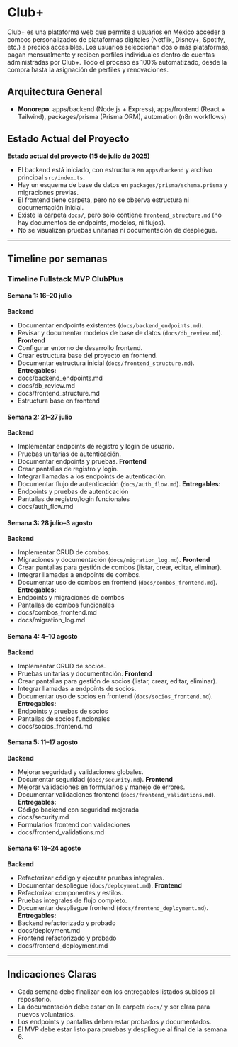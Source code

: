 # Club+

Club+ es una plataforma web que permite a usuarios en México acceder a combos personalizados de plataformas digitales (Netflix, Disney+, Spotify, etc.) a precios accesibles. Los usuarios seleccionan dos o más plataformas, pagan mensualmente y reciben perfiles individuales dentro de cuentas administradas por Club+. Todo el proceso es 100% automatizado, desde la compra hasta la asignación de perfiles y renovaciones.

## Arquitectura General

- **Monorepo**: apps/backend (Node.js + Express), apps/frontend (React + Tailwind), packages/prisma (Prisma ORM), automation (n8n workflows)


## Estado Actual del Proyecto

**Estado actual del proyecto (15 de julio de 2025)**

- El backend está iniciado, con estructura en `apps/backend` y archivo principal `src/index.ts`.
- Hay un esquema de base de datos en `packages/prisma/schema.prisma` y migraciones previas.
- El frontend tiene carpeta, pero no se observa estructura ni documentación inicial.
- Existe la carpeta `docs/`, pero solo contiene `frontend_structure.md` (no hay documentos de endpoints, modelos, ni flujos).
- No se visualizan pruebas unitarias ni documentación de despliegue.

---

## Timeline por semanas

### Timeline Fullstack MVP ClubPlus

#### Semana 1: 16–20 julio
**Backend**
- Documentar endpoints existentes (`docs/backend_endpoints.md`).
- Revisar y documentar modelos de base de datos (`docs/db_review.md`).
**Frontend**
- Configurar entorno de desarrollo frontend.
- Crear estructura base del proyecto en frontend.
- Documentar estructura inicial (`docs/frontend_structure.md`).
**Entregables:**
- docs/backend_endpoints.md
- docs/db_review.md
- docs/frontend_structure.md
- Estructura base en frontend

#### Semana 2: 21–27 julio
**Backend**
- Implementar endpoints de registro y login de usuario.
- Pruebas unitarias de autenticación.
- Documentar endpoints y pruebas.
**Frontend**
- Crear pantallas de registro y login.
- Integrar llamadas a los endpoints de autenticación.
- Documentar flujo de autenticación (`docs/auth_flow.md`).
**Entregables:**
- Endpoints y pruebas de autenticación
- Pantallas de registro/login funcionales
- docs/auth_flow.md

#### Semana 3: 28 julio–3 agosto
**Backend**
- Implementar CRUD de combos.
- Migraciones y documentación (`docs/migration_log.md`).
**Frontend**
- Crear pantallas para gestión de combos (listar, crear, editar, eliminar).
- Integrar llamadas a endpoints de combos.
- Documentar uso de combos en frontend (`docs/combos_frontend.md`).
**Entregables:**
- Endpoints y migraciones de combos
- Pantallas de combos funcionales
- docs/combos_frontend.md
- docs/migration_log.md

#### Semana 4: 4–10 agosto
**Backend**
- Implementar CRUD de socios.
- Pruebas unitarias y documentación.
**Frontend**
- Crear pantallas para gestión de socios (listar, crear, editar, eliminar).
- Integrar llamadas a endpoints de socios.
- Documentar uso de socios en frontend (`docs/socios_frontend.md`).
**Entregables:**
- Endpoints y pruebas de socios
- Pantallas de socios funcionales
- docs/socios_frontend.md

#### Semana 5: 11–17 agosto
**Backend**
- Mejorar seguridad y validaciones globales.
- Documentar seguridad (`docs/security.md`).
**Frontend**
- Mejorar validaciones en formularios y manejo de errores.
- Documentar validaciones frontend (`docs/frontend_validations.md`).
**Entregables:**
- Código backend con seguridad mejorada
- docs/security.md
- Formularios frontend con validaciones
- docs/frontend_validations.md

#### Semana 6: 18–24 agosto
**Backend**
- Refactorizar código y ejecutar pruebas integrales.
- Documentar despliegue (`docs/deployment.md`).
**Frontend**
- Refactorizar componentes y estilos.
- Pruebas integrales de flujo completo.
- Documentar despliegue frontend (`docs/frontend_deployment.md`).
**Entregables:**
- Backend refactorizado y probado
- docs/deployment.md
- Frontend refactorizado y probado
- docs/frontend_deployment.md

---

## Indicaciones Claras

- Cada semana debe finalizar con los entregables listados subidos al repositorio.
- La documentación debe estar en la carpeta `docs/` y ser clara para nuevos voluntarios.
- Los endpoints y pantallas deben estar probados y documentados.
- El MVP debe estar listo para pruebas y despliegue al final de la semana 6.

